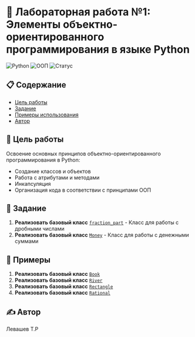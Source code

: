 # 🐍 Лабораторная работа №1: Элементы объектно-ориентированного программирования в языке Python

![Python](https://img.shields.io/badge/Python-3.8%2B-blue)
![ООП](https://img.shields.io/badge/ООП-Объектно--ориентированное%20программирование-green)
![Статус](https://img.shields.io/badge/Статус-Завершена-success)

## 📋 Содержание
- [Цель работы](#-цель-работы)
- [Задание](#-задание)
- [Примеры использования](#-примеры)
- [Автор](#-автор)

## 🎯 Цель работы

Освоение основных принципов объектно-ориентированного программирования в Python:
- Создание классов и объектов
- Работа с атрибутами и методами
- Инкапсуляция
- Организация кода в соответствии с принципами ООП

## 📝 Задание
1. **Реализовать базовый класс** [`fraction_part`](tasks/fraction_part.py) - Класс для работы с дробными числами
2. **Реализовать базовый класс** [`Money`](tasks/fraction_part.py)  - Класс для работы с денежными суммами

## 📝 Примеры
1. **Реализовать базовый класс** [`Book`](examples/Book.py)
2. **Реализовать базовый класс** [`River`](examples/River.py)
3. **Реализовать базовый класс** [`Rectangle`](examples/Rectangle.py)
4. **Реализовать базовый класс** [`Rational`](examples/Rational.py)

## ✍️ Автор

Левашев Т.Р
